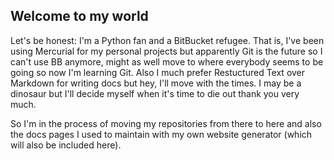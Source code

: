 ## Welcome to my world

Let's be honest: I'm a Python fan and a BitBucket refugee. That is, I've been using Mercurial for my personal projects but apparently Git is the future so I can't use BB anymore, might as well move to where everybody seems to be going so now I'm learning Git. Also I much prefer Restuctured Text over Markdown for writing docs but hey, I'll move with the times. I may be a dinosaur but I'll decide myself when it's time to die out thank you very much.

So I'm in the process of moving my repositories from there to here and also the docs pages I used to maintain with my own website generator (which will also be included here).


